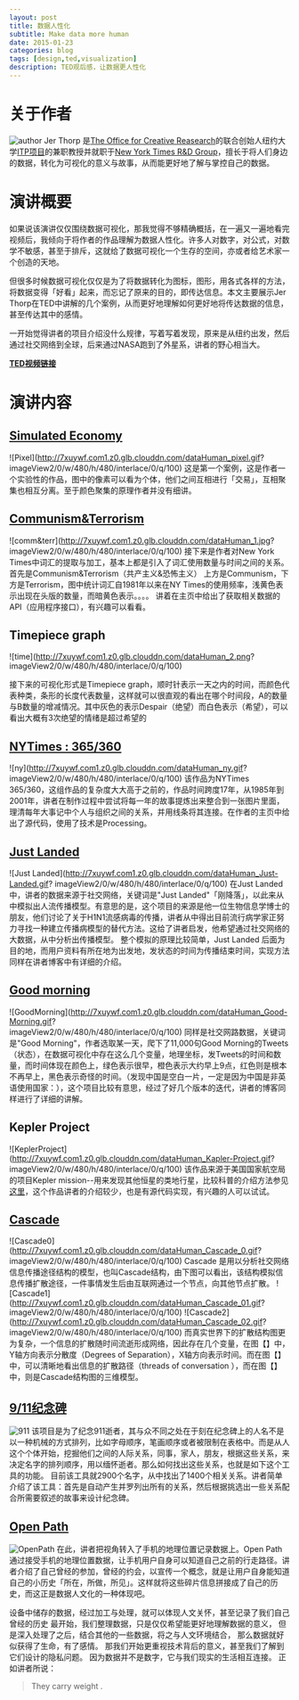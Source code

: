 ```yaml
---
layout: post
title: 数据人性化
subtitle: Make data more human
date: 2015-01-23
categories: blog
tags: [design,ted,visualization]
description: TED观后感，让数据更人性化
---
```


# 关于作者
![author](http://7xuywf.com1.z0.glb.clouddn.com/dataHuman_Author.jpg)
Jer Thorp  是[The Office for Creative Reasearch](http://o-c-r.org/)的联合创始人纽约大学[ITP项目](http://itp.nyu.edu/itp/)的兼职教授并就职于[New York Times R&D Group](http://nytlabs.com/)，擅长于将人们身边的数据，转化为可视化的意义与故事，从而能更好地了解与掌控自己的数据。

# 演讲概要

如果说该演讲仅仅围绕数据可视化，那我觉得不够精确概括，在一遍又一遍地看完视频后，我倾向于将作者的作品理解为数据人性化。许多人对数字，对公式，对数学不敏感，甚至于排斥，这就给了数据可视化一个生存的空间，亦或者给艺术家一个创造的天地。


但很多时候数据可视化仅仅是为了将数据转化为图标，图形，用各式各样的方法，将数据变得「好看」起来，而忘记了原来的目的，即传达信息。本文主要展示Jer Thorp在TED中讲解的几个案例，从而更好地理解如何更好地将传达数据的信息，甚至传达其中的感情。


一开始觉得讲者的项目介绍没什么规律，写着写着发现，原来是从纽约出发，然后通过社交网络到全球，后来通过NASA跑到了外星系，讲者的野心相当大。

**[TED视频链接](http://www.ted.com/talks/jer_thorp_make_data_more_human)**


# 演讲内容

## [Simulated Economy](http://blog.blprnt.com/blog/blprnt/the-colour-economy-the-gap-between-the-rich-and-the-poor)

![Pixel](http://7xuywf.com1.z0.glb.clouddn.com/dataHuman_pixel.gif?	
imageView2/0/w/480/h/480/interlace/0/q/100)
这是第一个案例，这是作者一个实验性的作品，图中的像素可以看为个体，他们之间互相进行「交易」，互相聚集也相互分离。至于颜色聚集的原理作者并没有细讲。

## [Communism&Terrorism](http://blog.blprnt.com/blog/blprnt/multi-faceted-searching-with-the-nytimes-apis)

![comm&terr](http://7xuywf.com1.z0.glb.clouddn.com/dataHuman_1.jpg?	
imageView2/0/w/480/h/480/interlace/0/q/100)
接下来是作者对New York Times中词汇的提取与加工，基本上都是引入了词汇使用数量与时间之间的关系。
首先是Communism&Terrorism（共产主义&恐怖主义）
上方是Communism，下方是Terrorism，图中统计词汇自1981年以来在NY Times的使用频率，浅黄色表示出现在头版的数量，而暗黄色表示。。。。
讲着在主页中给出了获取相关数据的API（应用程序接口），有兴趣可以看看。


## Timepiece graph
![time](http://7xuywf.com1.z0.glb.clouddn.com/dataHuman_2.png?	
imageView2/0/w/480/h/480/interlace/0/q/100)
<!-- ![badExp](http://7xuywf.com1.z0.glb.clouddn.com/logoDesign_badExp.png?	
imageView2/0/w/480/h/480/interlace/0/q/100) -->
接下来的可视化形式是Timepiece graph，顺时针表示一天之内的时间，而颜色代表种类，条形的长度代表数量，这样就可以很直观的看出在哪个时间段，A的数量与B数量的增减情况。其中灰色的表示Despair（绝望）而白色表示（希望），可以看出大概有3次绝望的情绪是超过希望的

## [NYTimes : 365/360](http://blog.blprnt.com/blog/blprnt/7-days-of-source-day-2-nytimes-36536)
![ny](http://7xuywf.com1.z0.glb.clouddn.com/dataHuman_ny.gif?	
imageView2/0/w/480/h/480/interlace/0/q/100)
该作品为NYTimes 365/360，这组作品的复杂度大大高于之前的，作品时间跨度17年，从1985年到2001年，讲者在制作过程中尝试将每一年的故事提炼出来整合到一张图片里面，理清每年大事记中个人与组织之间的关系，并用线条将其连接。在作者的主页中给出了源代码，使用了技术是Processing。

## [Just Landed](http://blog.blprnt.com/blog/blprnt/just-landed-processing-twitter-metacarta-hidden-data)
![Just Landed](http://7xuywf.com1.z0.glb.clouddn.com/dataHuman_Just-Landed.gif?	
imageView2/0/w/480/h/480/interlace/0/q/100)
在Just Landed中，讲者的数据来源于社交网络，关键词是"Just Landed"「刚降落」，以此来从中模拟出人流传播模型。有意思的是，这个项目的来源是他一位生物信息学博士的朋友，他们讨论了关于H1N1流感病毒的传播，讲者从中得出目前流行病学家正努力寻找一种建立传播病模型的替代方法。这给了讲者启发，他希望通过社交网络的大数据，从中分析出传播模型。
整个模拟的原理比较简单，Just Landed 后面为目的地，而用户资料有所在地为出发地，发状态的时间为传播结束时间，实现方法同样在讲者博客中有详细的介绍。

## [Good morning](http://blog.blprnt.com/blog/blprnt/goodmorning)
![GoodMorning](http://7xuywf.com1.z0.glb.clouddn.com/dataHuman_Good-Morning.gif?	
imageView2/0/w/480/h/480/interlace/0/q/100)
同样是社交网路数据，关键词是"Good Morning"，作者选取某一天，爬下了11,000句Good Morning的Tweets（状态），在数据可视化中存在这么几个变量，地理坐标，发Tweets的时间和数量，而时间体现在颜色上，绿色表示很早，橙色表示大约早上9点，红色则是根本不再早上，黑色表示奇怪的时间。（发现中国是空白一片，一定是因为中国是非英语使用国家：），这个项目比较有意思，经过了好几个版本的迭代，讲者的博客同样进行了详细的讲解。

## Kepler Project
![KeplerProject](http://7xuywf.com1.z0.glb.clouddn.com/dataHuman_Kapler-Project.gif?	
imageView2/0/w/480/h/480/interlace/0/q/100)
该作品来源于美国国家航空局的项目Kepler mission--用来发现其他恒星的类地行星，比较科普的介绍方法参见[这里](http://zh.wikipedia.org/wiki/%E5%85%8B%E5%8D%9C%E5%8B%92%E5%A4%AA%E7%A9%BA%E6%9C%9B%E9%81%A0%E9%8F%A1)，这个作品讲者的介绍较少，也是有源代码实现，有兴趣的人可以试试。

## [Cascade](http://nytlabs.com/projects/cascade.html)
![Cascade0](http://7xuywf.com1.z0.glb.clouddn.com/dataHuman_Cascade_0.gif?	
imageView2/0/w/480/h/480/interlace/0/q/100)
Cascade 是用以分析社交网络信息传播途径结构的模型，也叫Cascade结构，由下图可以看出，该结构模拟信息传播扩散途径，一件事情发生后由互联网通过一个节点，向其他节点扩散。
![Cascade1](http://7xuywf.com1.z0.glb.clouddn.com/dataHuman_Cascade_01.gif?	
imageView2/0/w/480/h/480/interlace/0/q/100)
![Cascade2](http://7xuywf.com1.z0.glb.clouddn.com/dataHuman_Cascade_02.gif?	
imageView2/0/w/480/h/480/interlace/0/q/100)
而真实世界下的扩散结构图更为复杂，一个信息的扩散随时间流逝形成网络，因此存在几个变量，在图【】中，Y轴方向表示分散度（Degrees of Separation），X轴方向表示时间。而在图【】中，可以清晰地看出信息的扩散路径（threads of conversation
），而在图【】中，则是Cascade结构图的三维模型。


## [9/11纪念碑](http://blog.blprnt.com/blog/blprnt/all-the-names)
![911](http://7xuywf.com1.z0.glb.clouddn.com/dataHuman_Memorial.gif?imageView2/0/w/480/h/480/interlace/0/q/100)
该项目是为了纪念911逝者，其与众不同之处在于刻在纪念碑上的人名不是以一种机械的方式排列，比如字母顺序，笔画顺序或者被限制在表格中。而是从人这个个体开始，挖掘他们之间的人际关系，同事，家人，朋友，根据这些关系，来决定名字的排列顺序，用以缅怀逝者。那么如何找出这些关系，也就是如下这个工具的功能。
目前该工具就2900个名字，从中找出了1400个相关关系。讲者简单介绍了该工具：首先是自动产生并罗列出所有的关系，然后根据挑选出一些关系配合所需要叙述的故事来设计纪念碑。


## [Open Path](http://blog.blprnt.com/blog/blprnt/your-device-your-data-how-to-save-your-iphone-location-data-and-help-researchers-make-the-world-a-better-place)
![OpenPath](http://7xuywf.com1.z0.glb.clouddn.com/dataHuman_Local-Data.gif?imageView2/0/w/480/h/480/interlace/0/q/100)
在此，讲者把视角转入了手机的地理位置记录数据上。Open Path通过接受手机的地理位置数据，让手机用户自身可以知道自己之前的行走路径。讲者介绍了自己曾经的参加，曾经的约会，以宣传一个概念，就是让用户自身能知道自己的小历史「所在，所做，所见」。这样就将这些碎片信息拼接成了自己的历史，而这正是数据人文化的一种体现吧。

设备中储存的数据，经过加工与处理，就可以体现人文关怀，甚至记录了我们自己曾经的历史
最开始，我们整理数据，只是仅仅希望能更好地理解数据的意义，
但是深入处理了之后，结合其他的一些数据，将之与人文环境结合，
那么数据就好似获得了生命，有了感情。
那我们开始更重视技术背后的意义，甚至我们了解到它们设计的隐私问题。
因为数据并不是数字，它与我们现实的生活相互连接。
正如讲者所说：

> They carry weight  .





